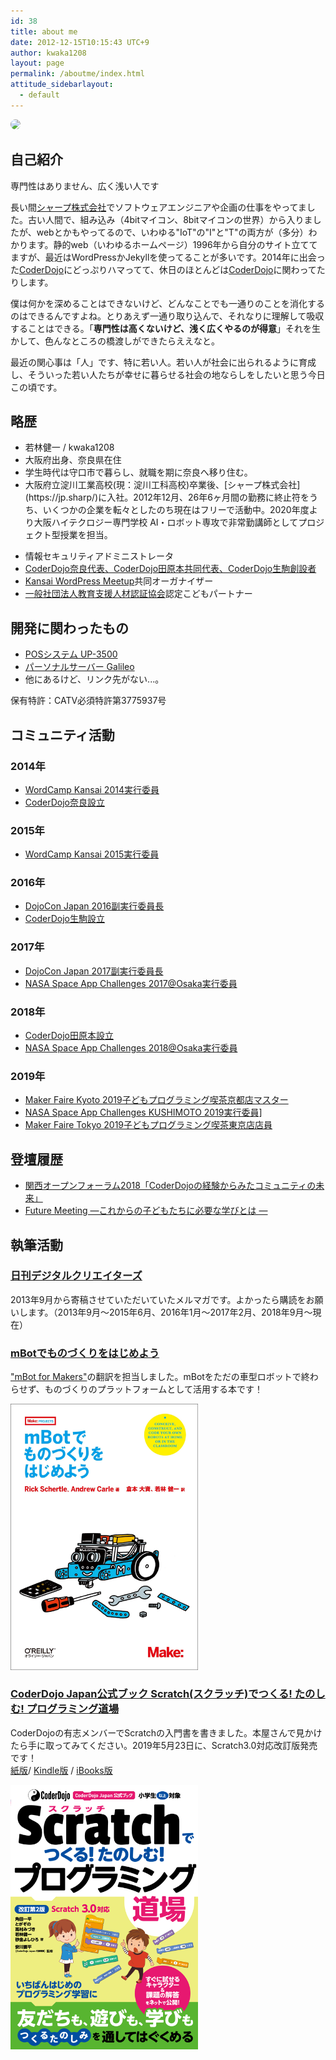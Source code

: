```yaml
---
id: 38
title: about me
date: 2012-12-15T10:15:43 UTC+9
author: kwaka1208
layout: page
permalink: /aboutme/index.html
attitude_sidebarlayout:
  - default
---
```

<section id="aboutme">
<img src="https://avatars.githubusercontent.com/{{ page.author }}" style="border-radius: 64px; width: 128px;">

<div class="sns-icon">
	<a href="https://twitter.com/kwaka1208" target="blank"><i class="fa fa-twitter"></i></a>
	<a href="https://www.instagram.com/kwaka1208/" target="blank"><i class="fa fa-instagram"></i></a>
	<a href="https://facebook.com/kwaka1208" target="blank"><i class="fa fa-facebook"></i></a>
	<a href="https://www.pinterest.jp/kwaka1208/" target="blank"><i class="fa fa-pinterest"></i></a>
	<a href="https://amzn.to/2s9Jwh5" target="blank"><i class="fa fa-amazon"></i></a>

</div>

<h2>自己紹介</h2>
<span class="tag-line">専門性はありません、広く浅い人です</span>
<p>
	長い間<a href="https://jp.sharp/" target="_blank">シャープ株式会社</a>でソフトウェアエンジニアや企画の仕事をやってました。古い人間で、組み込み（4bitマイコン、8bitマイコンの世界）から入りましたが、webとかもやってるので、いわゆる"IoT"の"I"と"T"の両方が（多分）わかります。静的web（いわゆるホームページ）1996年から自分のサイト立ててますが、最近はWordPressかJekyllを使ってることが多いです。2014年に出会った<a href="https://coderdojo.com/" target="_blank">CoderDojo</a>にどっぷりハマってて、休日のほとんどは<a href="https://coderdojo.com/" target="_blank">CoderDojo</a>に関わってたりします。
</p>
<p>
	僕は何かを深めることはできないけど、どんなことでも一通りのことを消化するのはできるんですよね。とりあえず一通り取り込んで、それなりに理解して吸収することはできる。「<strong>専門性は高くないけど、浅く広くやるのが得意</strong>」それを生かして、色んなところの橋渡しができたらええなと。
</p>
<p>
	最近の関心事は「人」です、特に若い人。若い人が社会に出られるように育成し、そういった若い人たちが幸せに暮らせる社会の地ならしをしたいと思う今日この頃です。
</p>
<h2>略歴</h2>
<ul class="no-list-mark">
	<li>若林健一 / kwaka1208</li>
	<li>大阪府出身、奈良県在住</li>
	<li>学生時代は守口市で暮らし、就職を期に奈良へ移り住む。</li>
	<li>
		大阪府立淀川工業高校(現：淀川工科高校)卒業後、[シャープ株式会社](https://jp.sharp/)に入社。2012年12月、26年6ヶ月間の勤務に終止符をうち、いくつかの企業を転々としたのち現在はフリーで活動中。2020年度より大阪ハイテクロジー専門学校 AI・ロボット専攻で非常勤講師としてプロジェクト型授業を担当。
	</li>
</ul>
<ul>
	<li>情報セキュリティアドミニストレータ</li>
	<li><a href="/CoderDojo" target="_blank">CoderDojo奈良代表、CoderDojo田原本共同代表、CoderDojo生駒創設者</a></li>
	<li><a href="https://www.meetup.com/ja-JP/Kansai-WordPress-Meetup/" target="_blank">Kansai WordPress Meetup</a>共同オーガナイザー</li>
	<li><a href="http://jactes.or.jp/" target="_blank">一般社団法人教育支援人材認証協会</a>認定こどもパートナー</li>
</ul>

<h2>開発に関わったもの</h2>
<ul>
	<li>
		<a href="http://www.sharpusa.com/ForBusiness/POSSolutions/PointOfSaleSystemsNew/Models/UP3500.aspx#overview" target="_blank">POSシステム UP-3500</a>
	</li>
	<li>
		<a href="https://jp.sharp/galileo/" target="_blank">パーソナルサーバー Galileo</a>
	</li>
	<li>
		他にあるけど、リンク先がない...。
	</li>
</ul>
<p>保有特許：CATV必須特許第3775937号</p>
<h2>コミュニティ活動</h2>
<h3 class="history">2014年</h3>
<ul>
	<li>
		<a href="https://kansai.wordcamp.org/2014/organizers/" target="_blank">
			WordCamp Kansai 2014実行委員
		</a>
	</li>
	<li>
		<a href="https://coderdojo-nara-ikoma.github.io/" target="_blank">
			CoderDojo奈良設立
		</a>
	</li>
</ul>
<h3 class="history">2015年</h3>
<ul>
	<li>
		<a href="https://kansai.wordcamp.org/2015/organizers/" target="_blank">
			WordCamp Kansai 2015実行委員
		</a>
	</li>
</ul>
<h3 class="history">2016年</h3>
<ul>
	<li>
		<a href="https://dojocon2016.coderdojo.jp/" target="_blank">
			DojoCon Japan 2016副実行委員長
		</a>
	</li>
	<li>
		<a href="https://coderdojo-nara-ikoma.github.io/" target="_blank">
			CoderDojo生駒設立
		</a>
	</li>
</ul>
<h3 class="history">2017年</h3>
<ul>
	<li>
		<a href="https://dojocon2017.coderdojo.jp/" target="_blank">
			DojoCon Japan 2017副実行委員長
		</a>
	</li>
	<li>
		<a href="https://spaceappschallenge.space/" target="_blank">
			NASA Space App Challenges 2017@Osaka実行委員
		</a>
	</li>
</ul>
<h3 class="history">2018年</h3>
<ul>
	<li>
		<a href="https://coderdojo-nara-ikoma.github.io/" target="_blank">
			CoderDojo田原本設立
		</a>
	</li>
	<li>
		<a href="https://spaceappschallenge.space/" target="_blank">
			NASA Space App Challenges 2018@Osaka実行委員
		</a>
	</li>
</ul>
<h3 class="history">2019年</h3>
<ul>
	<li>
		<a href="https://pgmsaloon4kids.github.io/kyoto/" target="_blank">
			Maker Faire Kyoto 2019子どもプログラミング喫茶京都店マスター
		</a>
	</li>
	<li>
		<a href="https://space-apps-kushimoto.github.io/" target="_blank">
			NASA Space App Challenges KUSHIMOTO 2019実行委員]
		</a>
	</li>
	<li>
		<a href="https://pgmsaloon4kids.github.io/kyoto/" target="_blank">
			Maker Faire Tokyo 2019子どもプログラミング喫茶東京店店員
		</a>
	</li>
</ul>
<h2>登壇履歴</h2>
<ul>
	<li>
		<a href="https://k-of.jp/backend_2018/session/1216.html" target="_blank">
			関西オープンフォーラム2018「CoderDojoの経験からみたコミュニティの未来」
		</a>
	</li>
	<li>
		<a href="http://www.kansai-u.ac.jp/umeda/event-seminar/future-meeting/future-meeting181216.html" target="_blank">
			Future Meeting ―これからの子どもたちに必要な学びとは ―
		</a>
	</li>
</ul>

<h2>執筆活動</h2>
<h3>
	<a href="http://bit.ly/dgcr_kwaka1208" target="_blank">日刊デジタルクリエイターズ</a><br>
</h3>
<p>
	2013年9月から寄稿させていただいていたメルマガです。よかったら購読をお願いします。（2013年9月〜2015年6月、2016年1月～2017年2月、2018年9月〜現在）
</p>
<h3>
	<a href="https://amzn.to/2tNuzS5" target="_blank">mBotでものづくりをはじめよう</a><br>
</h3>
<p>
	<a href="https://amzn.to/2ZmXcRP" target="_blank">"mBot for Makers"</a>の翻訳を担当しました。mBotをただの車型ロボットで終わらせず、ものづくりのプラットフォームとして活用する本です！
</p>
<p>
	<a href="https://amzn.to/2tNuzS5" alt="mBotでものづくりをはじめよう" target="_blank"><img src="/assets/images/aboutme/mBot_for_Makers.png" style="width:300px; height:auto;"></a>
</p>
<h3>
	<a href="https://amzn.to/35WZ8CX" target="_blank">CoderDojo Japan公式ブック Scratch(スクラッチ)でつくる! たのしむ! プログラミング道場</a>
</h3>
<p>
	CoderDojoの有志メンバーでScratchの入門書を書きました。本屋さんで見かけたら手に取ってみてください。2019年5月23日に、Scratch3.0対応改訂版発売です！<br>
	<a href="https://amzn.to/35WZ8CX" target="_blank">紙版</a>/ <a href="https://amzn.to/2MtkKzn" target="_blank">Kindle版</a> / <a href="http://bit.ly/ScratchDojo2" target="_blank">iBooks版</a>
</p>
<p>
	<a href="https://amzn.to/35WZ8CX" alt="CoderDojo Japan公式ブック Scratch(スクラッチ)でつくる! たのしむ! プログラミング道場" target="_blank">
		<img src="/assets/images/aboutme/scratch.png" style="width:300px; height:auto;">
	</a>
</p>
</section>